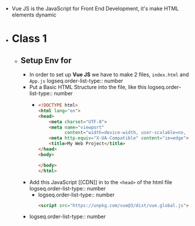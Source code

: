 - Vue JS is the JavaScript for Front End Development, it's make HTML elements dynamic
- # Class 1
	- ## Setup Env for
		- In order to set up **Vue JS** we have to make 2 files, `index.html` and `App.js`
		  logseq.order-list-type:: number
		- Put a Basic HTML Structure into the file, like this
		  logseq.order-list-type:: number
			- ```html
			  <!DOCTYPE html>
			  <html lang="en">
			  <head>
			      <meta charset="UTF-8">
			      <meta name="viewport"
			            content="width=device-width, user-scalable=no, initial-scale=1.0, maximum-scale=1.0, minimum-scale=1.0">
			      <meta http-equiv="X-UA-Compatible" content="ie=edge">
			      <title>My Web Project</title>
			  </head>
			  <body>
			  
			  </body>
			  </html>
			  ```
		- Add this JavaScript [[CDN]] in to the `<head>` of the html file
		  logseq.order-list-type:: number
			- logseq.order-list-type:: number
			  ```html
			  <script src="https://unpkg.com/vue@3/dist/vue.global.js"></script
			  ```
		- logseq.order-list-type:: number